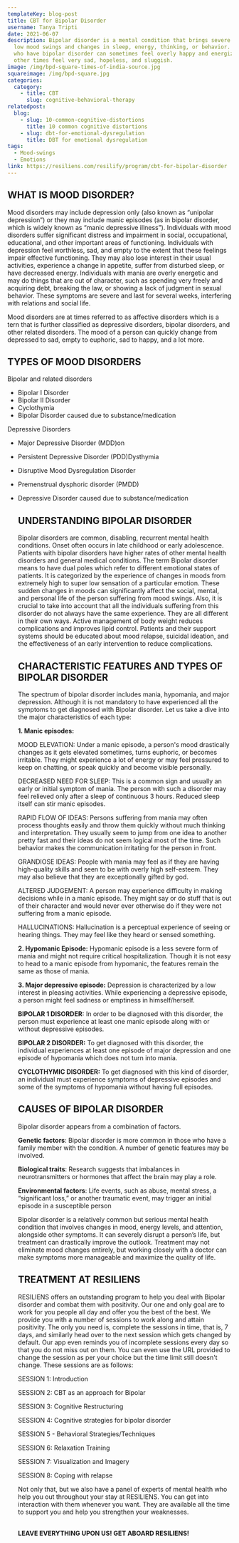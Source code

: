```yaml
---
templateKey: blog-post
title: CBT for Bipolar Disorder
username: Tanya Tripti
date: 2021-06-07
description: Bipolar disorder is a mental condition that brings severe high and
  low mood swings and changes in sleep, energy, thinking, or behavior. People
  who have bipolar disorder can sometimes feel overly happy and energized and
  other times feel very sad, hopeless, and sluggish.
image: /img/bpd-square-times-of-india-source.jpg
squareimage: /img/bpd-square.jpg
categories:
  category:
    - title: CBT
      slug: cognitive-behavioral-therapy
relatedpost:
  blog:
    - slug: 10-common-cognitive-distortions
      title: 10 common cognitive distortions
    - slug: dbt-for-emotional-dysregulation
      title: DBT for emotional dysregulation
tags:
  - Mood-swings
  - Emotions
link: https://resiliens.com/resilify/program/cbt-for-bipolar-disorder
---
```

<!--StartFragment-->

## **WHAT IS MOOD DISORDER?**

Mood disorders may include depression only (also known as “unipolar depression”) or they may include manic episodes (as in bipolar disorder, which is widely known as “manic depressive illness”). Individuals with mood disorders suffer significant distress and impairment in social, occupational, educational, and other important areas of functioning. Individuals with depression feel worthless, sad, and empty to the extent that these feelings impair effective functioning. They may also lose interest in their usual activities, experience a change in appetite, suffer from disturbed sleep, or have decreased energy. Individuals with mania are overly energetic and may do things that are out of character, such as spending very freely and acquiring debt, breaking the law, or showing a lack of judgment in sexual behavior. These symptoms are severe and last for several weeks, interfering with relations and social life.

Mood disorders are at times referred to as affective disorders which is a tern that is further classified as depressive disorders, bipolar disorders, and other related disorders. The mood of a person can quickly change from depressed to sad, empty to euphoric, sad to happy, and a lot more. 

## **TYPES OF MOOD DISORDERS**

Bipolar and related disorders

* Bipolar I Disorder
* Bipolar II Disorder
* Cyclothymia
* Bipolar Disorder caused due to substance/medication

Depressive Disorders

* Major Depressive Disorder (MDD)on
* Persistent Depressive Disorder (PDD)Dysthymia
* Disruptive Mood Dysregulation Disorder
* Premenstrual dysphoric disorder (PMDD)
* Depressive Disorder caused due to substance/medication

  ## UNDERSTANDING BIPOLAR DISORDER

  Bipolar disorders are common, disabling, recurrent mental health conditions. Onset often occurs in late childhood or early adolescence. Patients with bipolar disorders have higher rates of other mental health disorders and general medical conditions. The term Bipolar disorder means to have dual poles which refer to different emotional states of patients. It is categorized by the experience of changes in moods from extremely high to super low sensation of a particular emotion. These sudden changes in moods can significantly affect the social, mental, and personal life of the person suffering from mood swings. Also, it is crucial to take into account that all the individuals suffering from this disorder do not always have the same experience. They are all different in their own ways.  Active management of body weight reduces complications and improves lipid control. Patients and their support systems should be educated about mood relapse, suicidal ideation, and the effectiveness of an early intervention to reduce complications.

  ## **CHARACTERISTIC FEATURES AND TYPES OF BIPOLAR DISORDER**

  The spectrum of bipolar disorder includes mania, hypomania, and major depression. Although it is not mandatory to have experienced all the symptoms to get diagnosed with Bipolar disorder. Let us take a dive into the major characteristics of each type:

  **1. Manic episodes:** 

  MOOD ELEVATION: Under a manic episode, a person's mood drastically changes as it gets elevated sometimes, turns euphoric, or becomes irritable. They might experience a lot of energy or may feel pressured to keep on chatting, or speak quickly and become visible personally.

  DECREASED NEED FOR SLEEP: This is a common sign and usually an early or initial symptom of mania. The person with such a disorder may feel relieved only after a sleep of continuous 3 hours. Reduced sleep itself can stir manic episodes.

  RAPID FLOW OF IDEAS: Persons suffering from mania may often process thoughts easily and throw them quickly without much thinking and interpretation. They usually seem to jump from one idea to another pretty fast and their ideas do not seem logical most of the time. Such behavior makes the communication irritating for the person in front.

  GRANDIOSE IDEAS: People with mania may feel as if they are having high-quality skills and seen to be with overly high self-esteem. They may also believe that they are exceptionally gifted by god.

  ALTERED JUDGEMENT: A person may experience difficulty in making decisions while in a manic episode. They might say or do stuff that is out of their character and would never ever otherwise do if they were not suffering from a manic episode.

  HALLUCINATIONS: Hallucination is a perceptual experience of seeing or hearing things. They may feel like they heard or sensed something.

  **2. Hypomanic Episode:** Hypomanic episode is a less severe form of mania and might not require critical hospitalization. Though it is not easy to head to a manic episode from hypomanic, the features remain the same as those of mania.

  **3. Major depressive episode:** Depression is characterized by a low interest in pleasing activities. While experiencing a depressive episode, a person might feel sadness or emptiness in himself/herself.

  **BIPOLAR 1 DISORDER:** In order to be diagnosed with this disorder, the person must experience at least one manic episode along with or without depressive episodes. 

  **BIPOLAR 2 DISORDER:** To get diagnosed with this disorder, the individual experiences at least one episode of major depression and one episode of hypomania which does not turn into mania.

  **CYCLOTHYMIC DISORDER:** To get diagnosed with this kind of disorder, an individual must experience symptoms of depressive episodes and some of the symptoms of hypomania without having full episodes.

  ## **CAUSES OF BIPOLAR DISORDER**

  Bipolar disorder appears from a combination of factors.

  **Genetic factors**: Bipolar disorder is more common in those who have a family member with the condition. A number of genetic features may be involved.

  **Biological traits**: Research suggests that imbalances in neurotransmitters or hormones that affect the brain may play a role.

  **Environmental factors**: Life events, such as abuse, mental stress, a “significant loss,” or another traumatic event, may trigger an initial episode in a susceptible person

  Bipolar disorder is a relatively common but serious mental health condition that involves changes in mood, energy levels, and attention, alongside other symptoms. It can severely disrupt a person’s life, but treatment can drastically improve the outlook. Treatment may not eliminate mood changes entirely, but working closely with a doctor can make symptoms more manageable and maximize the quality of life.

  ## **TREATMENT AT RESILIENS**

  RESILIENS offers an outstanding program to help you deal with Bipolar disorder and combat them with positivity. Our one and only goal are to work for you people all day and offer you the best of the best. We provide you with a number of sessions to work along and attain positivity. The only you need is, complete the sessions in time, that is, 7 days, and similarly head over to the next session which gets changed by default. Our app even reminds you of incomplete sessions every day so that you do not miss out on them. You can even use the URL provided to change the session as per your choice but the time limit still doesn't change. These sessions are as follows: 

  SESSION 1: Introduction

  SESSION 2: CBT as an approach for Bipolar

  SESSION 3: Cognitive Restructuring

  SESSION 4: Cognitive strategies for bipolar disorder

  SESSION 5 - Behavioral Strategies/Techniques

  SESSION 6: Relaxation Training

  SESSION 7: Visualization and Imagery

  SESSION 8: Coping with relapse

  Not only that, but we also have a panel of experts of mental health who help you out throughout your stay at RESILIENS. You can get into interaction with them whenever you want. They are available all the time to support you and help you strengthen your weaknesses.

  \
  **LEAVE EVERYTHING UPON US! GET ABOARD RESILIENS!**